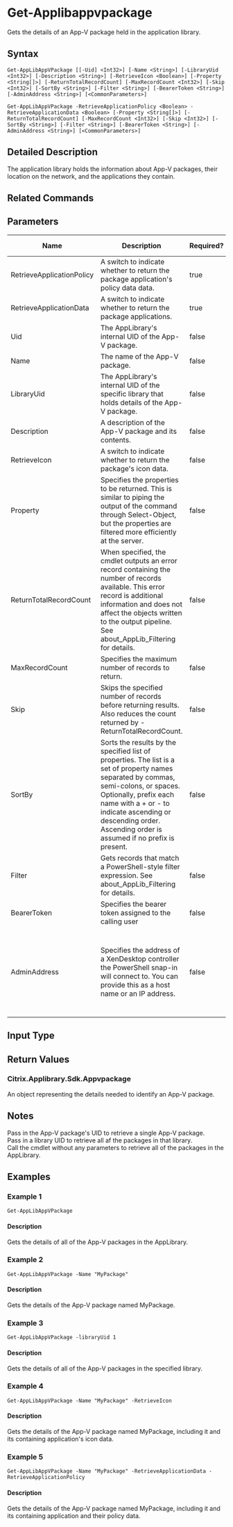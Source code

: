 ﻿
# Get-Applibappvpackage
Gets the details of an App-V package held in the application library.
## Syntax
```
Get-AppLibAppVPackage [[-Uid] <Int32>] [-Name <String>] [-LibraryUid <Int32>] [-Description <String>] [-RetrieveIcon <Boolean>] [-Property <String[]>] [-ReturnTotalRecordCount] [-MaxRecordCount <Int32>] [-Skip <Int32>] [-SortBy <String>] [-Filter <String>] [-BearerToken <String>] [-AdminAddress <String>] [<CommonParameters>]

Get-AppLibAppVPackage -RetrieveApplicationPolicy <Boolean> -RetrieveApplicationData <Boolean> [-Property <String[]>] [-ReturnTotalRecordCount] [-MaxRecordCount <Int32>] [-Skip <Int32>] [-SortBy <String>] [-Filter <String>] [-BearerToken <String>] [-AdminAddress <String>] [<CommonParameters>]
```
## Detailed Description
The application library holds the information about App-V packages, their location on the network, and the applications they contain.


## Related Commands

## Parameters
| Name   | Description | Required? | Pipeline Input | Default Value |
| --- | --- | --- | --- | --- |
| RetrieveApplicationPolicy | A switch to indicate whether to return the package application's policy data data. | true | true (ByValue, ByPropertyName) |  |
| RetrieveApplicationData | A switch to indicate whether to return the package applications. | true | true (ByValue, ByPropertyName) |  |
| Uid | The AppLibrary's internal UID of the App-V package. | false | true (ByPropertyName) |  |
| Name | The name of the App-V package. | false | true (ByPropertyName) |  |
| LibraryUid | The AppLibrary's internal UID of the specific library that holds details of the App-V package. | false | true (ByPropertyName) |  |
| Description | A description of the App-V package and its contents. | false | true (ByPropertyName) |  |
| RetrieveIcon | A switch to indicate whether to return the package's icon data. | false | true (ByPropertyName) |  |
| Property | Specifies the properties to be returned. This is similar to piping the output of the command through Select-Object, but the properties are filtered more efficiently at the server. | false | false |  |
| ReturnTotalRecordCount | When specified, the cmdlet outputs an error record containing the number of records available. This error record is additional information and does not affect the objects written to the output pipeline. See about\_AppLib\_Filtering for details. | false | false | False |
| MaxRecordCount | Specifies the maximum number of records to return. | false | false | 250 |
| Skip | Skips the specified number of records before returning results. Also reduces the count returned by -ReturnTotalRecordCount. | false | false | 0 |
| SortBy | Sorts the results by the specified list of properties. The list is a set of property names separated by commas, semi-colons, or spaces. Optionally, prefix each name with a + or - to indicate ascending or descending order. Ascending order is assumed if no prefix is present. | false | false | The default sort order is by name or unique identifier. |
| Filter | Gets records that match a PowerShell-style filter expression. See about\_AppLib\_Filtering for details. | false | false |  |
| BearerToken | Specifies the bearer token assigned to the calling user | false | false |  |
| AdminAddress | Specifies the address of a XenDesktop controller the PowerShell snap-in will connect to. You can provide this as a host name or an IP address. | false | false | Localhost. Once a value is provided by any cmdlet, this value becomes the default. |

## Input Type

### 

## Return Values

### Citrix.Applibrary.Sdk.Appvpackage
An object representing the details needed to identify an App-V package.
## Notes
Pass in the App-V package's UID to retrieve a single App-V package.<br>    Pass in a library UID to retrieve all af the packages in that library.<br>    Call the cmdlet without any parameters to retrieve all of the packages in the AppLibrary.
## Examples

### Example 1
```
Get-AppLibAppVPackage
```
#### Description
Gets the details of all of the App-V packages in the AppLibrary.
### Example 2
```
Get-AppLibAppVPackage -Name "MyPackage"
```
#### Description
Gets the details of the App-V package named MyPackage.
### Example 3
```
Get-AppLibAppVPackage -libraryUid 1
```
#### Description
Gets the details of all of the App-V packages in the specified library.
### Example 4
```
Get-AppLibAppVPackage -Name "MyPackage" -RetrieveIcon
```
#### Description
Gets the details of the App-V package named MyPackage, including it and its containing application's icon data.
### Example 5
```
Get-AppLibAppVPackage -Name "MyPackage" -RetrieveApplicationData -RetrieveApplicationPolicy
```
#### Description
Gets the details of the App-V package named MyPackage, including it and its containing application and their policy data.
